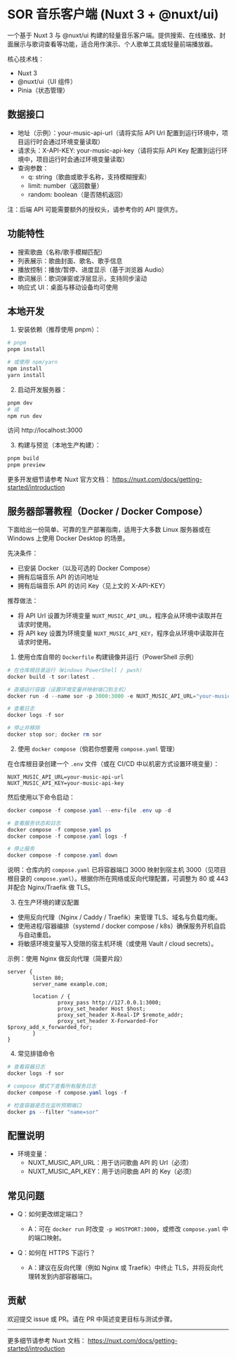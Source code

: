 # SOR 音乐客户端 (Nuxt 3 + @nuxt/ui)

一个基于 Nuxt 3 与 @nuxt/ui 构建的轻量音乐客户端。提供搜索、在线播放、封面展示与歌词查看等功能，适合用作演示、个人歌单工具或轻量前端播放器。

核心技术栈：

- Nuxt 3
- @nuxt/ui（UI 组件）
- Pinia（状态管理）

## 数据接口

- 地址（示例）：your-music-api-url（请将实际 API Url 配置到运行环境中，项目运行时会通过环境变量读取）
- 请求头：X-API-KEY: your-music-api-key（请将实际 API Key 配置到运行环境中，项目运行时会通过环境变量读取）
- 查询参数：
  - q: string（歌曲或歌手名称，支持模糊搜索）
  - limit: number（返回数量）
  - random: boolean（是否随机返回）

注：后端 API 可能需要额外的授权头，请参考你的 API 提供方。

## 功能特性

- 搜索歌曲（名称/歌手模糊匹配）
- 列表展示：歌曲封面、歌名、歌手信息
- 播放控制：播放/暂停、进度显示（基于浏览器 Audio）
- 歌词展示：歌词弹窗或浮层显示，支持同步滚动
- 响应式 UI：桌面与移动设备均可使用

## 本地开发

1. 安装依赖（推荐使用 pnpm）：

```bash
# pnpm
pnpm install

# 或使用 npm/yarn
npm install
yarn install
```

2. 启动开发服务器：

```bash
pnpm dev
# 或
npm run dev
```

访问 http://localhost:3000

3. 构建与预览（本地生产构建）：

```bash
pnpm build
pnpm preview
```

更多开发细节请参考 Nuxt 官方文档： https://nuxt.com/docs/getting-started/introduction

## 服务器部署教程（Docker / Docker Compose）

下面给出一份简单、可靠的生产部署指南，适用于大多数 Linux 服务器或在 Windows 上使用 Docker Desktop 的场景。

先决条件：

- 已安装 Docker（以及可选的 Docker Compose）
- 拥有后端音乐 API 的访问地址
- 拥有后端音乐 API 的访问 Key（见上文的 X-API-KEY）

推荐做法：

- 将 API Url 设置为环境变量 `NUXT_MUSIC_API_URL`，程序会从环境中读取并在请求时使用。
- 将 API key 设置为环境变量 `NUXT_MUSIC_API_KEY`，程序会从环境中读取并在请求时使用。

1. 使用仓库自带的 `Dockerfile` 构建镜像并运行（PowerShell 示例）

```powershell
# 在仓库根目录运行（Windows PowerShell / pwsh）
docker build -t sor:latest .

# 直接运行容器（设置环境变量并映射端口到主机）
docker run -d --name sor -p 3000:3000 -e NUXT_MUSIC_API_URL="your-music-api-url" -e NUXT_MUSIC_API_KEY="your-music-api-key" sor:latest

# 查看日志
docker logs -f sor

# 停止并移除
docker stop sor; docker rm sor
```

2. 使用 `docker compose`（倘若你想要用 `compose.yaml` 管理）

在仓库根目录创建一个 `.env` 文件（或在 CI/CD 中以机密方式设置环境变量）：

```
NUXT_MUSIC_API_URL=your-music-api-url
NUXT_MUSIC_API_KEY=your-music-api-key
```

然后使用以下命令启动：

```powershell
docker compose -f compose.yaml --env-file .env up -d

# 查看服务状态和日志
docker compose -f compose.yaml ps
docker compose -f compose.yaml logs -f

# 停止服务
docker compose -f compose.yaml down
```

说明：仓库内的 `compose.yaml` 已将容器端口 3000 映射到宿主机 3000（见项目根目录的 `compose.yaml`）。根据你所在网络或反向代理配置，可调整为 80 或 443 并配合 Nginx/Traefik 做 TLS。

3. 在生产环境的建议配置

- 使用反向代理（Nginx / Caddy / Traefik）来管理 TLS、域名与负载均衡。
- 使用进程/容器编排（systemd / docker compose / k8s）确保服务开机自启与自动重启。
- 将敏感环境变量写入受限的宿主机环境（或使用 Vault / cloud secrets）。

示例：使用 Nginx 做反向代理（简要片段）

```
server {
		listen 80;
		server_name example.com;

		location / {
				proxy_pass http://127.0.0.1:3000;
				proxy_set_header Host $host;
				proxy_set_header X-Real-IP $remote_addr;
				proxy_set_header X-Forwarded-For $proxy_add_x_forwarded_for;
		}
}
```

4. 常见排错命令

```powershell
# 查看容器日志
docker logs -f sor

# compose 模式下查看所有服务日志
docker compose -f compose.yaml logs -f

# 检查容器是否在监听预期端口
docker ps --filter "name=sor"
```

## 配置说明

- 环境变量：
  - NUXT_MUSIC_API_URL：用于访问歌曲 API 的 Url（必须）
  - NUXT_MUSIC_API_KEY：用于访问歌曲 API 的 Key（必须）

## 常见问题

- Q：如何更改绑定端口？

  - A：可在 `docker run` 时改变 `-p HOSTPORT:3000`，或修改 `compose.yaml` 中的端口映射。

- Q：如何在 HTTPS 下运行？
  - A：建议在反向代理（例如 Nginx 或 Traefik）中终止 TLS，并将反向代理转发到内部容器端口。

## 贡献

欢迎提交 issue 或 PR。请在 PR 中简述变更目标与测试步骤。

---

更多细节请参考 Nuxt 文档： https://nuxt.com/docs/getting-started/introduction

